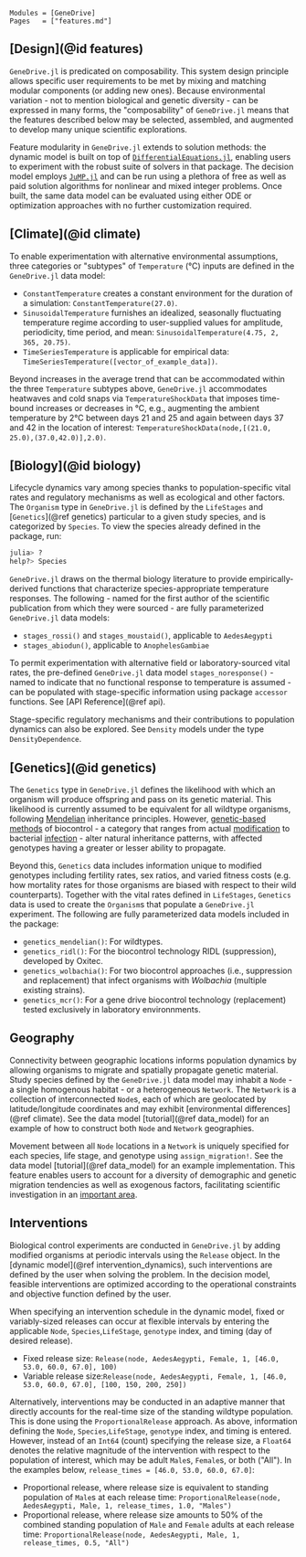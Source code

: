 
```@index
Modules = [GeneDrive]
Pages   = ["features.md"]
```
## [Design](@id features)

`GeneDrive.jl` is predicated on composability. This system design principle allows specific user requirements to be met by mixing and matching modular components (or adding new ones). Because environmental variation - not to mention biological and genetic diversity - can be expressed in many forms, the "composability" of `GeneDrive.jl` means that the features described below may be selected, assembled, and augmented to develop many unique scientific explorations.   

Feature modularity in `GeneDrive.jl` extends to solution methods: the dynamic model is built on top of [`DifferentialEquations.jl`](https://diffeq.sciml.ai/stable/), enabling users to experiment with the robust suite of solvers in that package. The decision model employs [`JuMP.jl`](https://jump.dev/JuMP.jl/stable/) and can be run using a plethora of free as well as paid solution algorithms for nonlinear and mixed integer problems. Once built, the same data model can be evaluated using either ODE or optimization approaches with no further customization required.  

## [Climate](@id climate)

To enable experimentation with alternative environmental assumptions, three categories or "subtypes" of `Temperature` (°C) inputs are defined in the `GeneDrive.jl` data model: 
* `ConstantTemperature` creates a constant environment for the duration of a simulation: `ConstantTemperature(27.0)`. 
* `SinusoidalTemperature` furnishes an idealized, seasonally fluctuating temperature regime according to user-supplied values for amplitude, periodicity, time period, and mean: `SinusoidalTemperature(4.75, 2, 365, 20.75)`. 
* `TimeSeriesTemperature` is applicable for empirical data: `TimeSeriesTemperature([vector_of_example_data])`.   

Beyond increases in the average trend that can be accommodated within the three `Temperature` subtypes above, `GeneDrive.jl` accommodates heatwaves and cold snaps via `TemperatureShockData` that imposes time-bound increases or decreases in °C, e.g., augmenting the ambient temperature by 2°C between days 21 and 25 and again between days 37 and 42 in the location of interest: `TemperatureShockData(node,[(21.0, 25.0),(37.0,42.0)],2.0)`.

## [Biology](@id biology)

Lifecycle dynamics vary among species thanks to population-specific vital rates and regulatory mechanisms as well as ecological and other factors. The `Organism` type in `GeneDrive.jl` is defined by the `LifeStages` and [`Genetics`](@ref genetics) particular to a given study species, and is categorized by `Species`. To view the species already defined in the package, run: 
```julia
julia> ? 
help?> Species 
```
`GeneDrive.jl` draws on the thermal biology literature to provide empirically-derived functions that characterize species-appropriate temperature responses. The following - named for the first author of the scientific publication from which they were sourced - are fully parameterized `GeneDrive.jl` data models: 
* `stages_rossi()` and `stages_moustaid()`, applicable to `AedesAegypti`
* `stages_abiodun()`, applicable to `AnophelesGambiae`

To permit experimentation with alternative field or laboratory-sourced vital rates, the pre-defined `GeneDrive.jl` data model `stages_noresponse()` - named to indicate that no functional response to temperature is assumed - can be populated with stage-specific information using package `accessor` functions. See [API Reference](@ref api). 

Stage-specific regulatory mechanisms and their contributions to population dynamics can also be explored. See `Density` models under the type `DensityDependence`.

## [Genetics](@id genetics)

The `Genetics` type in `GeneDrive.jl` defines the likelihood with which an organism will produce offspring and pass on its genetic material. This likelihood is currently assumed to be equivalent for all wildtype organisms, following [Mendelian](https://en.wikipedia.org/wiki/Mendelian_inheritance) inheritance principles. However, [genetic-based methods](https://fnih.org/what-we-do/geneconvene/about/genetic-biocontrol) of biocontrol - a category that ranges from actual [modification](https://www.nature.com/articles/d41586-019-02087-5) to bacterial [infection](http://www.eliminatedengue.com/our-research/Wolbachia) - alter natural inheritance patterns, with affected genotypes having a greater or lesser ability to propagate. 

Beyond this, `Genetics` data includes information unique to modified genotypes including fertility rates, sex ratios, and varied fitness costs (e.g. how mortality rates for those organisms are biased with respect to their wild counterparts). Together with the vital rates defined in `LifeStages`, `Genetics` data is used to create the `Organism`s that populate a `GeneDrive.jl` experiment. The following are fully parameterized data models included in the package: 
* `genetics_mendelian()`: For wildtypes. 
* `genetics_ridl()`: For the biocontrol technology RIDL (suppression), developed by Oxitec. 
* `genetics_wolbachia()`: For two biocontrol approaches (i.e., suppression and replacement) that infect organisms with *Wolbachia* (multiple existing strains).
* `genetics_mcr()`: For a gene drive biocontrol technology (replacement) tested exclusively in laboratory environnments. 

## Geography

Connectivity between geographic locations informs population dynamics by allowing organisms to migrate and spatially propagate genetic material. Study species defined by the `GeneDrive.jl` data model may inhabit a `Node` - a single homogenous habitat - or a heterogeneous `Network`. The `Network` is a collection of interconnected `Node`s, each of which are geolocated by latitude/longitude coordinates and may exhibit [environmental differences](@ref climate). See the data model [tutorial](@ref data_model) for an example of how to construct both `Node` and `Network` geographies. 

Movement between all `Node` locations in a `Network` is uniquely specified for each species, life stage, and genotype using `assign_migration!`. See the data model [tutorial](@ref data_model) for an example implementation. This feature enables users to account for a diversity of demographic and genetic migration tendencies as well as exogenous factors, facilitating scientific investigation in an [important area](https://www.science.org/content/article/windborne-mosquitoes-may-carry-malaria-hundreds-kilometers). 

## Interventions

Biological control experiments are conducted in `GeneDrive.jl` by adding modified organisms at periodic intervals using the `Release` object. In the [dynamic model](@ref intervention_dynamics), such interventions are defined by the user when solving the problem. In the decision model, feasible interventions are optimized according to the operational constraints and objective function defined by the user. 

When specifying an intervention schedule in the dynamic model, fixed or variably-sized releases can occur at flexible intervals by entering the applicable `Node`, `Species`,`LifeStage`, `genotype` index, and timing (day of desired release).
* Fixed release size: `Release(node, AedesAegypti, Female, 1, [46.0, 53.0, 60.0, 67.0], 100)`
* Variable release size:`Release(node, AedesAegypti, Female, 1, [46.0, 53.0, 60.0, 67.0], [100, 150, 200, 250])`

Alternatively, interventions may be conducted in an adaptive manner that directly accounts for the real-time size of the standing wildtype population. This is done using the `ProportionalRelease` approach. As above, information defining the `Node`, `Species`,`LifeStage`, `genotype` index, and timing is entered. However, instead of an `Int64` (count) specifying the release size, a `Float64` denotes the relative magnitude of the intervention with respect to the population of interest, which may be adult `Male`s, `Female`s, or both ("All"). In the examples below, `release_times = [46.0, 53.0, 60.0, 67.0]`:
* Proportional release, where release size is equivalent to standing population of `Male`s at each release time: `ProportionalRelease(node, AedesAegypti, Male, 1, release_times, 1.0, "Males")`
* Proportional release, where release size amounts to 50% of the combined standing population of `Male` and `Female` adults at each release time: `ProportionalRelease(node, AedesAegypti, Male, 1, release_times, 0.5, "All")`


